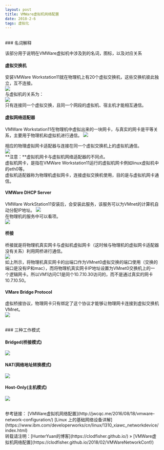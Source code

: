 ```yaml
---
layout: post
title: VMWare虚拟机网络配置
date: 2018-2-6 
tags: 虚拟化    
---
```

<br>    
### 名词解释    

该部分用于说明在VMWare虚拟机中涉及到的名词，图标，以及对应关系    

#### 虚拟交换机    

安装VMWare Workstation11就在物理机上有20个虚拟交换机，这些交换机彼此独立，互不连接。  
![](/images/posts/2018-2-6-VMWareNetworkConf/VMWareNetworkConf1.jpg)     
与虚拟机的关系为：    
![](/images/posts/2018-2-6-VMWareNetworkConf/VMWareNetworkConf2.jpg)    
只有连接同一个虚拟交换，且同一个网段的虚拟机、宿主机才能相互通信。

#### 虚拟网络适配器   

VMWare Workstation11在物理机中虚拟出来的一块网卡，与真实的网卡是平等关系，主要用于物理机和虚拟机进行通信。
![](/images/posts/2018-2-6-VMWareNetworkConf/VMWareNetworkConf3.jpg)    

相应的物理虚拟网卡适配器与连接在同一个虚拟交换机上的虚拟机通信。    
![](/images/posts/2018-2-6-VMWareNetworkConf/VMWareNetworkConf4.jpg)   
**注意：**虚拟机网卡与虚拟机网络适配器的不同点。    
虚拟机网卡，是指在VMWare Workstation11运行的虚拟机网卡例如linux虚拟机中的eth0等。    
虚拟机适配器称为物理机虚拟网卡，连接虚拟交换机使用，目的是与虚拟机网卡通信。    

#### VMWare DHCP Server    

VMWare WorkStation11安装后，会安装此服务，该服务可以为VMnet的计算机自动分配IP地址。 
![](/images/posts/2018-2-6-VMWareNetworkConf/VMWareNetworkConf5.jpg)    
在物理机的服务中可以看项。  
![](/images/posts/2018-2-6-VMWareNetworkConf/VMWareNetworkConf6.jpg)     

#### 桥接

桥接就是将物理机真实网卡与虚拟机虚拟网卡（这时候与物理机的虚拟网卡适配器没有关系）利用网桥进行通信。    
![](/images/posts/2018-2-6-VMWareNetworkConf/VMWareNetworkConf7.jpg)     
如上所示，将物理机真实网卡的出端口作为VMnet0虚拟交换的端口使用（交换的端口是没有IP和mac），而将物理机真实网卡IP地址设置为VMnet0交换机上的一个逻辑网卡。所以VM1访问C1是同个10.7.10.30访问的，而不是通过真实的网卡10.7.10.50。   

#### VMare Bridge Protocol    
虚拟桥接协议，物理网卡只有绑定了这个协议才能够让物理网卡连接到虚拟交换机VMnet。    
![](/images/posts/2018-2-6-VMWareNetworkConf/VMWareNetworkConf11.jpg)    

<br>    
### 三种工作模式    

#### Bridged(桥接模式) 
![](/images/posts/2018-2-6-VMWareNetworkConf/VMWareNetworkConf8.jpg)     

#### NAT(网络地址转换模式)
![](/images/posts/2018-2-6-VMWareNetworkConf/VMWareNetworkConf9.jpg)     

#### Host-Only(主机模式)
![](/images/posts/2018-2-6-VMWareNetworkConf/VMWareNetworkConf10.jpg)     

<br>
参考链接：    
[VMWare虚拟机网络配置](http://jwcqc.me/2016/08/18/vmware-network-configuration/)        
[Linux 上的基础网络设备详解](https://www.ibm.com/developerworks/cn/linux/1310_xiawc_networkdevice/index.html)        

<br>
转载请注明：[HunterYuan的博客](https://clodfisher.github.io/) » [VMWare虚拟机网络配置](https://clodfisher.github.io/2018/02/VMWareNetworkConf/)   




